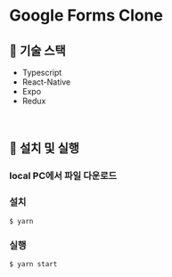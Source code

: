 # Google Forms Clone

## 🔨 기술 스택
- Typescript
- React-Native
- Expo
- Redux

<br>

## 🔧 설치 및 실행

### local PC에서 파일 다운로드


### 설치

```
$ yarn
```

### 실행

```
$ yarn start
```
